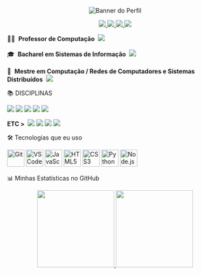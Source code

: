 <!--
GUIA RÁPIDO:

Crie uma imagem de banner (use o site Canva.com, é grátis). O tamanho 1200x400 pixels fica bom.

Faça o upload dessa imagem no seu repositório do perfil.

Clique na imagem e copie o endereço dela.

Cole o endereço da imagem onde está escrito "URL_DO_SEU_BANNER.png".

Substitua todos os outros textos como "SEU_NOME", "SEU_USUARIO_DO_LINKEDIN", etc.

Nos links de disciplinas e "ETC", troque "#" pelo link do seu repositório ou site.
-->

<!-- Bloco 1: Banner -->

<p align="center">
<img src="URL_DO_SEU_BANNER.png" alt="Banner do Perfil">
</p>

<!-- Bloco 2: Badges de Redes Sociais -->

<p align="center">
<a href="https://www.google.com/search?q=https://www.linkedin.com/in/SEU_USUARIO_DO_LINKEDIN" target="_blank">
<img src="https://www.google.com/search?q=https://img.shields.io/badge/-LinkedIn-0077B5%3Fstyle%3Dfor-the-badge%26logo%3Dlinkedin%26logoColor%3Dwhite">
</a>
<a href="https://www.google.com/search?q=https://instagram.com/SEU_USUARIO_DO_INSTAGRAM" target="_blank">
<img src="https://www.google.com/search?q=https://img.shields.io/badge/-Instagram-E4405F%3Fstyle%3Dfor-the-badge%26logo%3Dinstagram%26logoColor%3Dwhite">
</a>
<a href="https://www.google.com/search?q=https://youtube.com/c/SEU_CANAL_YOUTUBE" target="_blank">
<img src="https://www.google.com/search?q=https://img.shields.io/badge/-YouTube-FF0000%3Fstyle%3Dfor-the-badge%26logo%3Dyoutube%26logoColor%3Dwhite">
</a>
<a href="mailto:SEU_EMAIL@exemplo.com">
<img src="https://www.google.com/search?q=https://img.shields.io/badge/-Gmail-333%3Fstyle%3Dfor-the-badge%26logo%3Dgmail%26logoColor%3Dwhite">
</a>
</p>

<!-- Bloco 3: Sobre Mim -->

<p align="left">
👨‍🏫&nbsp;&nbsp;<strong>Professor de Computação</strong>&nbsp;
<img src="https://www.google.com/search?q=https://img.shields.io/badge/Instituto%2520Federal%2520do%2520Norte%2520de%2520Minas%2520Gerais%2520/%2520IFNMG-363636%3Fstyle%3Dflat-square">
<br><br>
🎓&nbsp;&nbsp;<strong>Bacharel em Sistemas de Informação</strong>&nbsp;
<img src="https://www.google.com/search?q=https://img.shields.io/badge/Universidade%2520Estadual%2520de%2520Montes%2520Claros%2520/%2520Unimontes-363636%3Fstyle%3Dflat-square">
<br><br>
🚀&nbsp;&nbsp;<strong>Mestre em Computação / Redes de Computadores e Sistemas Distribuídos</strong>&nbsp;
<img src="https://www.google.com/search?q=https://img.shields.io/badge/Universidade%2520Federal%2520Fluminense%2520/%2520UFF-363636%3Fstyle%3Dflat-square">
</p>

<!-- Bloco 4: Disciplinas -->

📚 DISCIPLINAS
<!-- DICA: para os textos dos badges use '%20' no lugar de espaços. -->

<a href="#"><img src="https://www.google.com/search?q=https://img.shields.io/badge/SISTEMAS DE INFORMAÇÃO-ESTRUTURAS DE DADOS 1-363636?style=flat-square"></a>
<a href="#"><img src="https://www.google.com/search?q=https://img.shields.io/badge/SISTEMAS DE INFORMAÇÃO-REDES DE COMPUTADORES-2E8B57?style=flat-square"></a>
<a href="#"><img src="https://www.google.com/search?q=https://img.shields.io/badge/SISTEMAS DE INFORMAÇÃO-SISTEMAS DISTRIBUÍDOS-363636?style=flat-square"></a>
<a href="#"><img src="https://www.google.com/search?q=https://img.shields.io/badge/SISTEMAS DE INFORMAÇÃO-ESTRUTURAS DE DADOS 2-363636?style=flat-square"></a>
<a href="#"><img src="https://www.google.com/search?q=https://img.shields.io/badge/SISTEMAS DE INFORMAÇÃO-ADMINISTRAÇÃO DE REDES-363636?style=flat-square"></a>

<!-- Bloco 5: ETC -->

<p align="left">
<strong>ETC ></strong>&nbsp;
<a href="#"><img src="https://www.google.com/search?q=https://img.shields.io/badge/Disserta%C3%A7%C3%B5es-0077B5%3Fstyle%3Dflat-square%26logoColor%3Dwhite"></a>
<a href="#"><img src="https://www.google.com/search?q=https://img.shields.io/badge/Fundamentos%2520Eletr%C3%B4nica-0077B5%3Fstyle%3Dflat-square%26logoColor%3Dwhite"></a>
<a href="#"><img src="https://www.google.com/search?q=https://img.shields.io/badge/CPRM%252015-0077B5%3Fstyle%3Dflat-square%26logoColor%3Dwhite"></a>
<a href="#"><img src="https://www.google.com/search?q=https://img.shields.io/badge/GoZone-0077B5%3Fstyle%3Dflat-square%26logoColor%3Dwhite"></a>
</p>

<!-- Bloco 6: Tecnologias e Ferramentas -->

🛠️ Tecnologias que eu uso
<p align="left">
<img src="https://www.google.com/search?q=https://cdn.jsdelivr.net/gh/devicons/devicon/icons/git/git-original.svg" width="40" height="40" alt="Git" title="Git"/>
<img src="https://www.google.com/search?q=https://cdn.jsdelivr.net/gh/devicons/devicon/icons/vscode/vscode-original.svg" width="40" height="40" alt="VSCode" title="VSCode"/>
<img src="https://www.google.com/search?q=https://cdn.jsdelivr.net/gh/devicons/devicon/icons/javascript/javascript-original.svg" width="40" height="40" alt="JavaScript" title="JavaScript"/>
<img src="https://www.google.com/search?q=https://cdn.jsdelivr.net/gh/devicons/devicon/icons/html5/html5-original.svg" width="40" height="40" alt="HTML5" title="HTML5"/>
<img src="https://www.google.com/search?q=https://cdn.jsdelivr.net/gh/devicons/devicon/icons/css3/css3-original.svg" width="40" height="40" alt="CSS3" title="CSS3"/>
<img src="https://www.google.com/search?q=https://cdn.jsdelivr.net/gh/devicons/devicon/icons/python/python-original.svg" width="40" height="40" alt="Python" title="Python"/>
<img src="https://www.google.com/search?q=https://cdn.jsdelivr.net/gh/devicons/devicon/icons/nodejs/nodejs-original.svg" width="40" height="40" alt="Node.js" title="Node.js"/>
</p>

<!-- Bloco 7: Estatísticas do GitHub -->

📊 Minhas Estatísticas no GitHub
<p align="center">
<a href="https://www.google.com/search?q=https://github.com/SEU_USUARIO_DO_GITHUB">
<img height="180em" src="https://www.google.com/search?q=https://github-readme-stats.vercel.app/api%3Fusername%3DSEU_USUARIO_DO_GITHUB%26show_icons%3Dtrue%26theme%3Ddracula%26include_all_commits%3Dtrue%26count_private%3Dtrue"/>
<img height="180em" src="https://www.google.com/search?q=https://github-readme-stats.vercel.app/api/top-langs/%3Fusername%3DSEU_USUARIO_DO_GITHUB%26layout%3Dcompact%26langs_count%3D7%26theme%3Ddracula"/>
</a>
</p>
